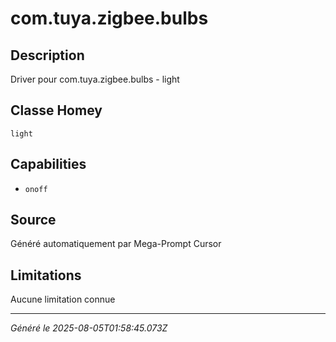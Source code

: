 # com.tuya.zigbee.bulbs

## Description
Driver pour com.tuya.zigbee.bulbs - light

## Classe Homey
`light`

## Capabilities
- `onoff`

## Source
Généré automatiquement par Mega-Prompt Cursor

## Limitations
Aucune limitation connue

---
*Généré le 2025-08-05T01:58:45.073Z*
